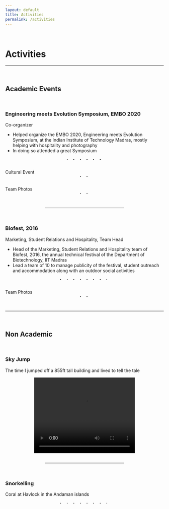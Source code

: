 ```yaml
---
layout: default
title: Activities
permalink: /activities
---
```

<p><br></p>

Activities
==========

<hr style="height:2px;border-width:0;color:gray;background-color:gray">

<p><br></p>

**Academic Events**
------------

<p><br></p>

### **Engineering meets Evolution Symposium, EMBO 2020**

Co-organizer

- Helped organize the EMBO 2020, Engineering meets Evolution Symposium, at the Indian Institute of Technology Madras, mostly helping with hospitality and photography
- In doing so attended a great Symposium

<style>
  .act_image {max-height: 180px; border:  1px solid black; margin: 5px 10px 10px 5px}
</style>

<center>
  <img data-src="/assets/EMBO/Day1_0.jpg" class="lazyload act_image" />
  <img data-src="/assets/EMBO/Event1.jpg" class="lazyload act_image" />
  <img data-src="/assets/EMBO/Event2.jpg" class="lazyload act_image" />
  <img data-src="/assets/EMBO/TeamiGEM2019.jpg" class="lazyload act_image" />
  <img data-src="/assets/EMBO/PosterPresentations.jpg" class="lazyload act_image" />
  <img data-src="/assets/EMBO/GroupDiscussion.jpg" class="lazyload act_image" />
</center>
<br>
Cultural Event
<br>
<center>
  <img data-src="/assets/EMBO/Cultural_Night_3.jpg" class="lazyload act_image" />
  <img data-src="/assets/EMBO/Cultural_Night_12.jpg" class="lazyload act_image" />
</center>
<br>
Team Photos
<br>
<center>
  <img data-src="/assets/EMBO/Team1.jpg" class="lazyload act_image" />
  <img data-src="/assets/EMBO/Team2.jpg" class="lazyload act_image" />
</center>

<br>

<hr style="width:50%; margin-left:25%">

<br>

### **Biofest, 2016**

Marketing, Student Relations and Hospitality, Team Head

- Head of the Marketing, Student Relations and Hospitality team of Biofest, 2016, the annual technical festival of the Department of Biotechnology, IIT Madras
- Lead a team of 10 to manage publicity of the festival, student outreach and accommodation along with an outdoor social activities


<center>
  <img data-src="/assets/biofest/Biofest.jpg" class="lazyload act_image" />
  <img data-src="/assets/biofest/Event_1.JPG" class="lazyload act_image" />
  <img data-src="/assets/biofest/Event_2.JPG" class="lazyload act_image" />
  <img data-src="/assets/biofest/Event_3.JPG" class="lazyload act_image" />
  <img data-src="/assets/biofest/Event_4.JPG" class="lazyload act_image" />
  <img data-src="/assets/biofest/Event_5.JPG" class="lazyload act_image" />
  <img data-src="/assets/biofest/Outdoor_Event.JPG" class="lazyload act_image" />
  <img data-src="/assets/biofest/Feedback_Web.jpg" class="lazyload act_image" />
</center>
<br>
Team Photos
<br>
<center>
  <img data-src="/assets/biofest/Team.jpg" class="lazyload act_image" />
  <img data-src="/assets/biofest/Team 2.jpg" class="lazyload act_image" />
</center>


<br>

<hr style="height:2px;border-width:0;color:gray;background-color:gray">

<br>

**Non Academic**
---------------

<br>

### **Sky Jump**

The time I jumped off a 855ft tall building and lived to tell the tale

<center>
  <video width="320" height="240" controls>
    <source src="/assets/jump.mp4" type="video/mp4">
    Your browser does not support the video tag.
  </video>
</center>

<br>

<hr style="width:50%; margin-left:25%">

<br>

### **Snorkelling**

Coral at Havlock in the Andaman islands

<center>
  <img data-src="/assets/snorkelling/DSCN0099.JPG" class="lazyload act_image" />
  <img data-src="/assets/snorkelling/DSCN0100.JPG" class="lazyload act_image" />
  <img data-src="/assets/snorkelling/DSCN0117.JPG" class="lazyload act_image" />
  <img data-src="/assets/snorkelling/DSCN0134.JPG" class="lazyload act_image" />
  <img data-src="/assets/snorkelling/DSCN0160.JPG" class="lazyload act_image" />
  <img data-src="/assets/snorkelling/DSCN0165.JPG" class="lazyload act_image" />
  <img data-src="/assets/snorkelling/DSCN0166.JPG" class="lazyload act_image" />
  <img data-src="/assets/snorkelling/DSCN0202.JPG" class="lazyload act_image" />
</center>

<br>
